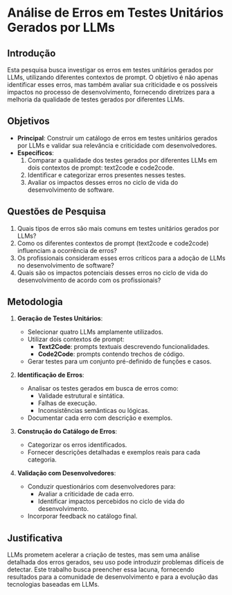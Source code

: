 # Análise de Erros em Testes Unitários Gerados por LLMs

## Introdução

Esta pesquisa busca investigar os erros em testes unitários gerados por LLMs, utilizando diferentes contextos de prompt. O objetivo é não apenas identificar esses erros, mas também avaliar sua criticidade e os possíveis impactos no processo de desenvolvimento, fornecendo diretrizes para a melhoria da qualidade de testes gerados por diferentes LLMs.

## Objetivos

- **Principal**: Construir um catálogo de erros em testes unitários gerados por LLMs e validar sua relevância e criticidade com desenvolvedores.
- **Específicos**:
  1. Comparar a qualidade dos testes gerados por diferentes LLMs em dois contextos de prompt: text2code e code2code.
  2. Identificar e categorizar erros presentes nesses testes.
  3. Avaliar os impactos desses erros no ciclo de vida do desenvolvimento de software.

## Questões de Pesquisa

1. Quais tipos de erros são mais comuns em testes unitários gerados por LLMs?
2. Como os diferentes contextos de prompt (text2code e code2code) influenciam a ocorrência de erros?
3. Os profissionais consideram esses erros críticos para a adoção de LLMs no desenvolvimento de software?
4. Quais são os impactos potenciais desses erros no ciclo de vida do desenvolvimento de acordo com os profissionais?

## Metodologia

1. **Geração de Testes Unitários**:
   - Selecionar quatro LLMs amplamente utilizados.
   - Utilizar dois contextos de prompt: 
     - **Text2Code**: prompts textuais descrevendo funcionalidades.
     - **Code2Code**: prompts contendo trechos de código.
   - Gerar testes para um conjunto pré-definido de funções e casos.

2. **Identificação de Erros**:
   - Analisar os testes gerados em busca de erros como:
     - Validade estrutural e sintática.
     - Falhas de execução.
     - Inconsistências semânticas ou lógicas.
   - Documentar cada erro com descrição e exemplos.

3. **Construção do Catálogo de Erros**:
   - Categorizar os erros identificados.
   - Fornecer descrições detalhadas e exemplos reais para cada categoria.

4. **Validação com Desenvolvedores**:
   - Conduzir questionários com desenvolvedores para:
     - Avaliar a criticidade de cada erro.
     - Identificar impactos percebidos no ciclo de vida do desenvolvimento.
   - Incorporar feedback no catálogo final.

## Justificativa

LLMs prometem acelerar a criação de testes, mas sem uma análise detalhada dos erros gerados, seu uso pode introduzir problemas difíceis de detectar. Este trabalho busca preencher essa lacuna, fornecendo resultados para a comunidade de desenvolvimento e para a evolução das tecnologias baseadas em LLMs.